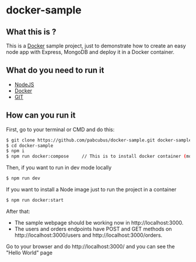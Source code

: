 # docker-sample

## What this is ?
This is a [Docker](https://www.docker.com/) sample project, just to demonstrate how to create an easy node app with Express, MongoDB and deploy it in a Docker container.

## What do you need to run it
* [NodeJS](https://nodejs.org/es/)
* [Docker](https://www.docker.com/)
* [GIT](https://git-scm.com/)

## How can you run it
First, go to your terminal or CMD and do this:
```sh
$ git clone https://github.com/pabcubus/docker-sample.git docker-sample
$ cd docker-sample
$ npm i
$ npm run docker:compose     // This is to install docker container (mongoDB)
```
Then, if you want to run in dev mode locally
```sh
$ npm run dev
```
If you want to install a Node image just to run the project in a container
```sh
$ npm run docker:start
```

After that:
* The sample webpage should be working now in http://localhost:3000.
* The users and orders endpoints have POST and GET methods on http://localhost:3000/users and http://localhost:3000/orders.

Go to your browser and do http://localhost:3000/ and you can see the "Hello World" page
